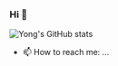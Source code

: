 ### Hi 👋

![Yong's GitHub stats](https://github-readme-stats.vercel.app/api?username=pyongho1&show_icons=true&theme=radical)

- 📫 How to reach me: ...

<!--
**pyongho1/pyongho1** is a ✨ _special_ ✨ repository because its `README.md` (this file) appears on your GitHub profile.

Here are some ideas to get you started:

- 🔭 I’m currently working on ...
- 🌱 I’m currently learning ...
- 👯 I’m looking to collaborate on ...
- 🤔 I’m looking for help with ...
- 💬 Ask me about ...
- 📫 How to reach me: ...
- 😄 Pronouns: ...
- ⚡ Fun fact: ...
-->
